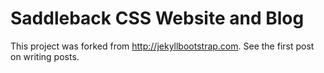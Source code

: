 # Saddleback CSS Website and Blog

This project was forked from <http://jekyllbootstrap.com>.
See the first post on writing posts.

